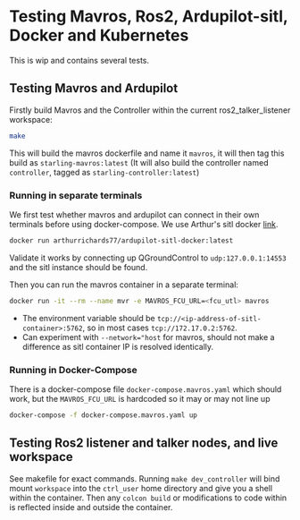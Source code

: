 # Testing Mavros, Ros2, Ardupilot-sitl, Docker and Kubernetes

This is wip and contains several tests.

## Testing Mavros and Ardupilot

Firstly build Mavros and the Controller within the current ros2_talker_listener workspace:
```bash
make
```

This will build the mavros dockerfile and name it `mavros`, it will then tag this build as `starling-mavros:latest` (It will also build the controller named `controller`, tagged as `starling-controller:latest`)

### Running in separate terminals
We first test whether mavros and ardupilot can connect in their own terminals before using docker-compose. We use Arthur's sitl docker [link](https://github.com/arthurrichards77/ardupilot_sitl_docker).

```bash
docker run arthurrichards77/ardupilot-sitl-docker:latest
```
Validate it works by connecting up QGroundControl to `udp:127.0.0.1:14553` and the sitl instance should be found.

Then you can run the mavros container in a separate terminal:
```bash
docker run -it --rm --name mvr -e MAVROS_FCU_URL=<fcu_utl> mavros
```
- The environment variable should be `tcp://<ip-address-of-sitl-container>:5762`, so in most cases `tcp://172.17.0.2:5762`. 
- Can experiment with `--network="host` for mavros, should not make a difference as sitl container IP is resolved identically. 

### Running in Docker-Compose
There is a docker-compose file `docker-compose.mavros.yaml` which should work, but the `MAVROS_FCU_URL` is hardcoded so it may or may not line up
```bash
docker-compose -f docker-compose.mavros.yaml up 
```

## Testing Ros2 listener and talker nodes, and live workspace

See makefile for exact commands. Running `make dev_controller` will bind mount `workspace` into the `ctrl_user` home directory and give you a shell within the container. Then any `colcon build` or modifications to code within is reflected inside and outside the container. 